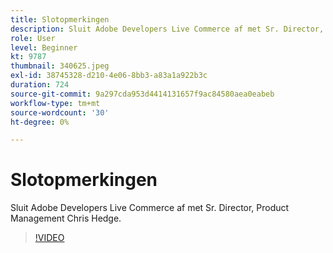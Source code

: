 ```yaml
---
title: Slotopmerkingen
description: Sluit Adobe Developers Live Commerce af met Sr. Director, Product Management Chris Hedge.
role: User
level: Beginner
kt: 9787
thumbnail: 340625.jpeg
exl-id: 38745328-d210-4e06-8bb3-a83a1a922b3c
duration: 724
source-git-commit: 9a297cda953d4414131657f9ac84580aea0eabeb
workflow-type: tm+mt
source-wordcount: '30'
ht-degree: 0%

---
```


# Slotopmerkingen

Sluit Adobe Developers Live Commerce af met Sr. Director, Product Management Chris Hedge.

>[!VIDEO](https://video.tv.adobe.com/v/340625/?quality=12&learn=on)
